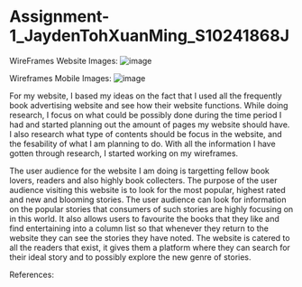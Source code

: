 # Assignment-1_JaydenTohXuanMing_S10241868J

WireFrames Website Images:
![image](https://github.com/JaydenToh/Assignment-1_JaydenTohXuanMing_S10241868J/assets/149983717/03930600-c397-4ea4-8c35-cfddbcbdacfb)

Wireframes Mobile Images:
![image](https://github.com/JaydenToh/Assignment-1_JaydenTohXuanMing_S10241868J/assets/149983717/492b9f95-c66b-4d14-9bd3-6b57ee51ad0d)


For my website, I based my ideas on the fact that I used all the frequently book advertising website and see how their website functions. While doing research, I focus on what could be possibly done during the time period I had
and started planning out the amount of pages my website should have. I also research what type of contents should be focus in the website, and the fesability of what I am planning to do. With all the information I have gotten
through research, I started working on my wireframes. 

The user audience for the website I am doing is targetting fellow book lovers, readers and also highly book collecters. The purpose of the user audience visiting this website is to look for the most popular, highest rated and new and 
blooming stories. The  user audience can look for information on the popular stories that consumers of such stories are highly focusing on in this world. It also allows users to favourite the books that they like and find entertaining 
into a column list so that whenever they return to the website they can see the stories they have noted. The website is catered to all the readers that exist, it gives them a platform where they can search for their ideal story and 
to possibly explore the new genre of stories. 

References:
